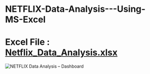 # NETFLIX-Data-Analysis---Using-MS-Excel
# Excel File  : [Netflix_Data_Analysis.xlsx](https://github.com/KarthigaPrabhakaran/NETFLIX-Data-Analysis---Using-MS-Excel/files/12889192/Netflix_Data_Analysis.xlsx)

![NETFLIX Data Analysis – Dashboard](https://github.com/KarthigaPrabhakaran/NETFLIX-Data-Analysis---Using-MS-Excel/assets/135947582/29befcc9-718d-4a7b-b01f-87b5f59ef4ce)

